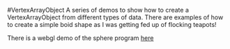 #VertexArrayObject
A series of demos to show how to create a VertexArrayObject from different types of data. There are examples of how to create a simple boid shape as I was getting fed up of flocking teapots!

There is a webgl demo of the sphere program [here](http://nccastaff.bournemouth.ac.uk/jmacey/WebGL/VAO1/)
